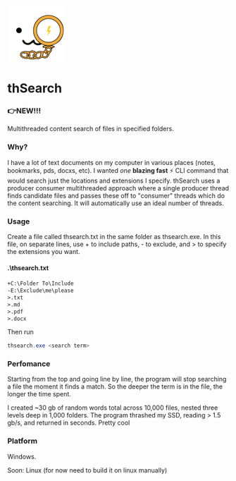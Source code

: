 <img src="Assets/icon512.png" alt="icon" style="zoom:25%;" />

# thSearch 

### 👉NEW!!!

Multithreaded content search of files in specified folders. 

### Why?

I have a lot of text documents on my computer in various places (notes, bookmarks, pds, docxs, etc). I wanted *one* **blazing fast** ⚡ CLI command that would search just the locations and extensions I specify. thSearch uses a producer consumer multithreaded approach where a single producer thread finds candidate files and passes these off to "consumer" threads which do the content searching. It will automatically use an ideal number of threads.

### Usage

Create a file called thsearch.txt in the same folder as thsearch.exe. In this file, on separate lines, use + to include paths, - to exclude, and > to specify the extensions you want.

#### .\thsearch.txt 

```
+C:\Folder To\Include
-E:\Exclude\me\please
>.txt
>.md
>.pdf
>.docx
```

Then run 

```powershell
thsearch.exe <search term>
```

### Perfomance

Starting from the top and going line by line, the program will stop searching a file the moment it finds a match. So the deeper the term is in the file, the longer the time spent. 

I created ~30 gb of random words total across 10,000 files, nested three levels deep in 1,000 folders. The program thrashed my SSD, reading > 1.5 gb/s, and returned in seconds. Pretty cool

### Platform

Windows.

Soon: Linux (for now need to build it on linux manually)


